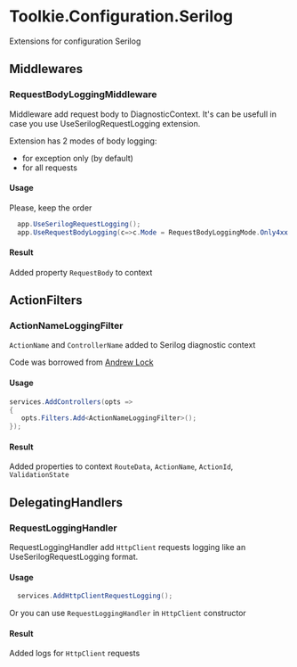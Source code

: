 # Toolkie.Configuration.Serilog

Extensions for configuration Serilog

## Middlewares

### RequestBodyLoggingMiddleware

Middleware add request body to DiagnosticContext. It's can be usefull in case you use UseSerilogRequestLogging extension.

Extension has 2 modes of body logging:

- for exception only (by default)
- for all requests

#### Usage

Please, keep the order

```c#
  app.UseSerilogRequestLogging();
  app.UseRequestBodyLogging(c=>c.Mode = RequestBodyLoggingMode.Only4xx | RequestBodyLoggingMode.Only5xx);
```

#### Result

Added property `RequestBody` to context

## ActionFilters

### ActionNameLoggingFilter

`ActionName` and `ControllerName` added to Serilog diagnostic context

Code was borrowed from [Andrew Lock](https://andrewlock.net/using-serilog-aspnetcore-in-asp-net-core-3-logging-mvc-propertis-with-serilog/ "Andrew Lock")

#### Usage

```c#
services.AddControllers(opts =>
{
   opts.Filters.Add<ActionNameLoggingFilter>();
});
```

#### Result

Added properties to context `RouteData`, `ActionName`, `ActionId`, `ValidationState`

## DelegatingHandlers

### RequestLoggingHandler

RequestLoggingHandler add `HttpClient` requests logging like an UseSerilogRequestLogging format.

#### Usage 

```c#
  services.AddHttpClientRequestLogging();
```

Or you can use `RequestLoggingHandler` in `HttpClient` constructor

#### Result

Added logs for `HttpClient` requests

